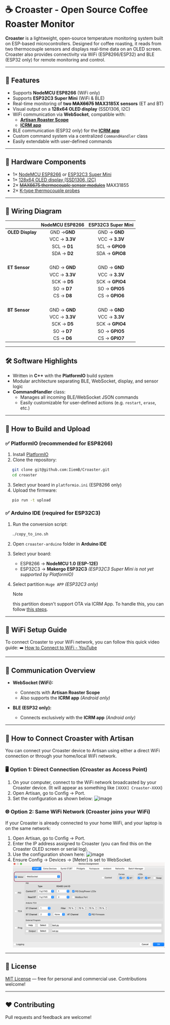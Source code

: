# ☕ Croaster - Open Source Coffee Roaster Monitor

**Croaster** is a lightweight, open-source temperature monitoring system built on ESP-based microcontrollers. Designed for coffee roasting, it reads from two thermocouple sensors and displays real-time data on an OLED screen. Croaster also provides connectivity via WiFi (ESP8266/ESP32) and BLE (ESP32 only) for remote monitoring and control.

---

## 🚀 Features

* Supports **NodeMCU ESP8266** (WiFi only)
* Supports **ESP32C3 Super Mini** (WiFi & BLE)
* Real-time monitoring of **two ~~MAX6675~~ MAX3185X sensors** (ET and BT)
* Visual output on a **128x64 OLED display** (SSD1306, I2C)
* WiFi communication via **WebSocket**, compatible with:
  + [**Artisan Roaster Scope**](https://artisan-scope.org/)
  + [**ICRM app**](https://iiemb.github.io/#/icrm)
* BLE communication (ESP32 only) for the [**ICRM app**](https://iiemb.github.io/#/icrm)
* Custom command system via a centralized `CommandHandler` class
* Easily extendable with user-defined commands

---

## 🧩 Hardware Components

* 1× [NodeMCU ESP8266](images/NodeMCU-ESP8266.png) or [ESP32C3 Super Mini](images/ESP32C3-Super-Mini.png)
* 1× [128x64 OLED display (SSD1306, I2C)](images/OLED-Display.png)
* 2× ~~[MAX6675 thermocouple sensor modules](images/MAX6675.png)~~ MAX31855
* 2× [K-type thermocouple probes](images/Type-K-thermocouple.png)

---

## 🔌 Wiring Diagram

|  |**NodeMCU ESP8266**|**ESP32C3 Super Mini**|
|:---|:---:|:---:|
|**OLED Display**|GND →**GND**|GND → **GND**|
| |VCC → **3.3V**|VCC → **3.3V**|
| |SCL → **D1**|SCL → **GPIO9**|
| |SDA → **D2**|SDA → **GPIO8**|
|||⠀|
|**ET Sensor**|GND → **GND**|GND → **GND**|
| |VCC → **3.3V**|VCC → **3.3V**|
| |SCK → **D5**|SCK → **GPIO4**|
| |SO  → **D7**|SO  → **GPIO5**|
| |CS  → **D8**|CS  → **GPIO6**|
|||⠀|
|**BT Sensor**|GND → **GND**|GND → **GND**|
| |VCC → **3.3V**|VCC → **3.3V**|
| |SCK → **D5**|SCK → **GPIO4**|
| |SO  → **D7**|SO  → **GPIO5**|
| |CS  → **D6**|CS  → **GPIO7**|

---

## 🛠 Software Highlights

* Written in **C++** with the **PlatformIO** build system
* Modular architecture separating BLE, WebSocket, display, and sensor logic
* **CommandHandler** class:
  + Manages all incoming BLE/WebSocket JSON commands
  + Easily customizable for user-defined actions (e.g. `restart`,               `erase`, etc.)

---

## 🔧 How to Build and Upload

### ✅ PlatformIO (recommended for ESP8266)

1. Install [PlatformIO](https://platformio.org/)
2. Clone the repository:
   

```bash
   git clone git@github.com:IiemB/Croaster.git
   cd croaster
   ```

3. Select your board in `platformio.ini` (ESP8266 only)
4. Upload the firmware:
   

```bash
   pio run -t upload
   ```

### ✅ Arduino IDE (required for ESP32C3)

1. Run the conversion script:
   

```bash
   ./copy_to_ino.sh
   ```

2. Open `croaster-arduino` folder in **Arduino IDE**
3. Select your board:
   - ESP8266 → **NodeMCU 1.0 (ESP-12E)**
   - ESP32C3 → **Makergo ESP32C3** *(ESP32C3 Super Mini is not yet supported by PlatformIO)*
4. Select partition `Huge APP` *(ESP32C3 only)*
   

     > [!NOTE]
     > this partition doesn't support OTA via ICRM App. To handle this, you can follow [this steps](references.md).

---

## 🔗 WiFi Setup Guide

To connect Croaster to your WiFi network, you can follow this quick video guide: ➡️ [How to Connect to WiFi - YouTube](https://www.youtube.com/watch?v=esNiudoCEcU\&t=434s)

---

## 📡 Communication Overview

* **WebSocket (WiFi):**
  + Connects with **Artisan Roaster Scope**
  + Also supports the **ICRM app** *(Android only)*

* **BLE (ESP32 only):**
  + Connects exclusively with the **ICRM app** *(Android only)*

---

## 🔌 How to Connect Croaster with Artisan

You can connect your Croaster device to Artisan using either a direct WiFi connection or through your home/local WiFi network.

### 🖥️ Option 1: Direct Connection (Croaster as Access Point)

1. On your computer, connect to the WiFi network broadcasted by your Croaster device. (It will appear as something like `[XXXX] Croaster-XXXX`)
2. Open Artisan, go to Config → Port.
3. Set the configuration as shown below:
    ![image](images/Connect-Artisan-Directly.png)

### 🌐 Option 2: Same WiFi Network (Croaster joins your WiFi)

If your Croaster is already connected to your home WiFi, and your laptop is on the same network:

1. Open Artisan, go to Config → Port.
2. Enter the IP address assigned to Croaster (you can find this on the Croaster OLED screen or serial log).
3. Use the configuration shown here:
    ![image](images/Connect-Artisan-Same-Network.png)
4. Ensure Config → Devices → [Meter] is set to WebSocket.
    ![image](images/Connect-Artisan-Meter.png)

---

## 📘 License

[MIT License](LICENSE.md) — free for personal and commercial use. Contributions welcome!

---

## ❤️ Contributing

Pull requests and feedback are welcome!
